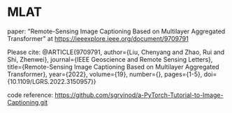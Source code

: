 # MLAT
paper:
"Remote-Sensing Image Captioning Based on Multilayer Aggregated Transformer" at https://ieeexplore.ieee.org/document/9709791

Please cite:
@ARTICLE{9709791,
  author={Liu, Chenyang and Zhao, Rui and Shi, Zhenwei},
  journal={IEEE Geoscience and Remote Sensing Letters}, 
  title={Remote-Sensing Image Captioning Based on Multilayer Aggregated Transformer}, 
  year={2022},
  volume={19},
  number={},
  pages={1-5},
  doi={10.1109/LGRS.2022.3150957}}

code reference:
https://github.com/sgrvinod/a-PyTorch-Tutorial-to-Image-Captioning.git
